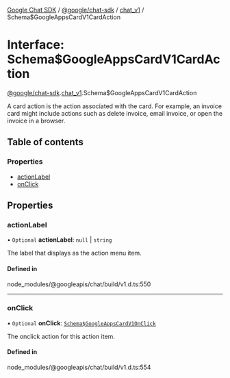 [Google Chat SDK](../README.md) / [@google/chat-sdk](../modules/google_chat_sdk.md) / [chat\_v1](../modules/google_chat_sdk.chat_v1.md) / Schema$GoogleAppsCardV1CardAction

# Interface: Schema$GoogleAppsCardV1CardAction

[@google/chat-sdk](../modules/google_chat_sdk.md).[chat_v1](../modules/google_chat_sdk.chat_v1.md).Schema$GoogleAppsCardV1CardAction

A card action is the action associated with the card. For example, an invoice card might include actions such as delete invoice, email invoice, or open the invoice in a browser.

## Table of contents

### Properties

- [actionLabel](google_chat_sdk.chat_v1.Schema_GoogleAppsCardV1CardAction.md#actionlabel)
- [onClick](google_chat_sdk.chat_v1.Schema_GoogleAppsCardV1CardAction.md#onclick)

## Properties

### actionLabel

• `Optional` **actionLabel**: ``null`` \| `string`

The label that displays as the action menu item.

#### Defined in

node_modules/@googleapis/chat/build/v1.d.ts:550

___

### onClick

• `Optional` **onClick**: [`Schema$GoogleAppsCardV1OnClick`](google_chat_sdk.chat_v1.Schema_GoogleAppsCardV1OnClick.md)

The onclick action for this action item.

#### Defined in

node_modules/@googleapis/chat/build/v1.d.ts:554
